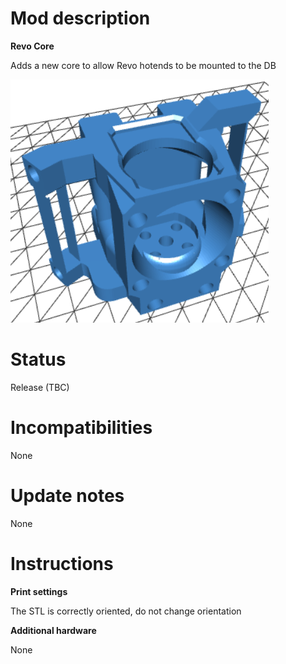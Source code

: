 # Mod description

**Revo Core**

Adds a new core to allow Revo hotends to be mounted to the DB

![Revo core](RevoCore.png)

# Status

Release (TBC)

# Incompatibilities

None

# Update notes

None

# Instructions

**Print settings**

The STL is correctly oriented, do not change orientation

**Additional hardware**

None
